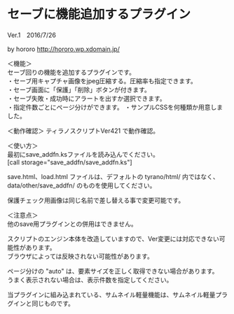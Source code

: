 # セーブに機能追加するプラグイン  
Ver.1　2016/7/26

by hororo http://hororo.wp.xdomain.jp/  
  
＜機能＞  
  セーブ回りの機能を追加するプラグインです。  
    ・セーブ用キャプチャ画像をjpeg圧縮する。圧縮率も指定できます。  
    ・セーブ画面に「保護」「削除」ボタンが付きます。  
    ・セーブ失敗・成功時にアラートを出すか選択できます。  
    ・指定件数ごとにページ分けができます。
    ・サンプルCSSを何種類か用意しました。  
  
＜動作確認＞ 
  ティラノスクリプトVer421 で動作確認。  
  
＜使い方＞  
  最初にsave_addfn.ksファイルを読み込んでください。  
  [call storage="save_addfn/save_addfn.ks"]  
  
  save.html、load.html ファイルは、デフォルトの tyrano/html/ 内ではなく、  
  data/other/save_addfn/ のものを使用してください。  
  
  保護チェック用画像は同じ名前で差し替える事で変更可能です。  
  
＜注意点＞  
  他のsave用プラグインとの併用はできません。  
    
  スクリプトのエンジン本体を改造していますので、Ver変更には対応できない可能性があります。  
  ブラウザによっては反映されない可能性があります。   
  
  ページ分けの "auto" は、要素サイズを正しく取得できない場合があります。  
  うまく表示されない場合は、表示件数を指定してください。
  
  当プラグインに組み込まれている、サムネイル軽量機能は、サムネイル軽量プラグインと同じものです。



